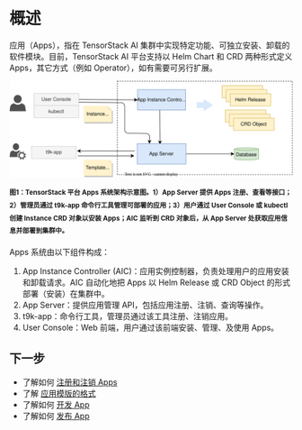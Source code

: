 # 概述

应用（Apps），指在 TensorStack AI 集群中实现特定功能、可独立安装、卸载的软件模块。目前，TensorStack AI 平台支持以 Helm Chart 和 CRD 两种形式定义 Apps，其它方式（例如 Operator），如有需要可另行扩展。

![architecture](./img/arch.drawio.svg)

<sup><b>图1：TensorStack 平台 Apps 系统架构示意图。1）App Server 提供 Apps 注册、查看等接口；2）管理员通过 t9k-app 命令行工具管理可部署的应用；3）用户通过 User Console 或 kubectl 创建  Instance CRD 对象以安装 Apps；AIC 监听到 CRD 对象后，从 App Server 处获取应用信息并部署到集群中。</b></sup>

Apps 系统由以下组件构成：

1. App Instance Controller (AIC)：应用实例控制器，负责处理用户的应用安装和卸载请求。AIC 自动化地把 Apps 以 Helm Release 或 CRD Object 的形式部署（安装）在集群中。
2. App Server：提供应用管理 API，包括应用注册、注销、查询等操作。
3. t9k-app：命令行工具，管理员通过该工具注册、注销应用。
4. User Console：Web 前端，用户通过该前端安装、管理、及使用 Apps。

## 下一步

* 了解如何 [注册和注销 Apps](./register.md)
* 了解 [应用模版的格式](./template.md)
* 了解如何 [开发 App](./dev.md)
* 了解如何 [发布 App](./release.md)
